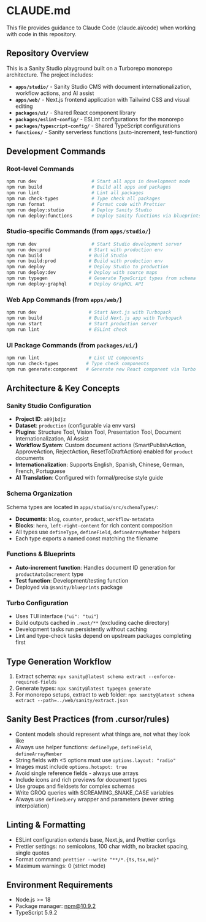 # CLAUDE.md

This file provides guidance to Claude Code (claude.ai/code) when working with code in this repository.

## Repository Overview

This is a Sanity Studio playground built on a Turborepo monorepo architecture. The project includes:

- **`apps/studio/`** - Sanity Studio CMS with document internationalization, workflow actions, and AI assist
- **`apps/web/`** - Next.js frontend application with Tailwind CSS and visual editing
- **`packages/ui/`** - Shared React component library
- **`packages/eslint-config/`** - ESLint configurations for the monorepo
- **`packages/typescript-config/`** - Shared TypeScript configurations
- **`functions/`** - Sanity serverless functions (auto-increment, test-function)

## Development Commands

### Root-level Commands
```bash
npm run dev                    # Start all apps in development mode
npm run build                  # Build all apps and packages
npm run lint                   # Lint all packages
npm run check-types            # Type check all packages
npm run format                 # Format code with Prettier
npm run deploy:studio          # Deploy Sanity Studio
npm run deploy:functions       # Deploy Sanity functions via blueprints
```

### Studio-specific Commands (from `apps/studio/`)
```bash
npm run dev                    # Start Studio development server
npm run dev:prod              # Start with production env
npm run build                 # Build Studio
npm run build:prod            # Build with production env
npm run deploy                # Deploy Studio to production
npm run deploy:dev            # Deploy with source maps
npm run typegen               # Generate TypeScript types from schema
npm run deploy-graphql        # Deploy GraphQL API
```

### Web App Commands (from `apps/web/`)
```bash
npm run dev                   # Start Next.js with Turbopack
npm run build                 # Build Next.js app with Turbopack
npm run start                 # Start production server
npm run lint                  # ESLint check
```

### UI Package Commands (from `packages/ui/`)
```bash
npm run lint                  # Lint UI components
npm run check-types          # Type check components
npm run generate:component   # Generate new React component via Turbo
```

## Architecture & Key Concepts

### Sanity Studio Configuration
- **Project ID**: `a09jbdjz`
- **Dataset**: `production` (configurable via env vars)
- **Plugins**: Structure Tool, Vision Tool, Presentation Tool, Document Internationalization, AI Assist
- **Workflow System**: Custom document actions (SmartPublishAction, ApproveAction, RejectAction, ResetToDraftAction) enabled for `product` documents
- **Internationalization**: Supports English, Spanish, Chinese, German, French, Portuguese
- **AI Translation**: Configured with formal/precise style guide

### Schema Organization
Schema types are located in `apps/studio/src/schemaTypes/`:
- **Documents**: `blog`, `counter`, `product`, `workflow-metadata`
- **Blocks**: `hero`, `left-right-content` for rich content composition
- All types use `defineType`, `defineField`, `defineArrayMember` helpers
- Each type exports a named const matching the filename

### Functions & Blueprints
- **Auto-increment function**: Handles document ID generation for `productAutoIncrement` type
- **Test function**: Development/testing function
- Deployed via `@sanity/blueprints` package

### Turbo Configuration
- Uses TUI interface (`"ui": "tui"`)
- Build outputs cached in `.next/**` (excluding cache directory)
- Development tasks run persistently without caching
- Lint and type-check tasks depend on upstream packages completing first

## Type Generation Workflow
1. Extract schema: `npx sanity@latest schema extract --enforce-required-fields`
2. Generate types: `npx sanity@latest typegen generate`
3. For monorepo setups, extract to web folder: `npx sanity@latest schema extract --path=../web/sanity/extract.json`

## Sanity Best Practices (from .cursor/rules)
- Content models should represent what things are, not what they look like
- Always use helper functions: `defineType`, `defineField`, `defineArrayMember`  
- String fields with <5 options must use `options.layout: "radio"`
- Images must include `options.hotspot: true`
- Avoid single reference fields - always use arrays
- Include icons and rich previews for document types
- Use groups and fieldsets for complex schemas
- Write GROQ queries with SCREAMING_SNAKE_CASE variables
- Always use `defineQuery` wrapper and parameters (never string interpolation)

## Linting & Formatting
- ESLint configuration extends base, Next.js, and Prettier configs
- Prettier settings: no semicolons, 100 char width, no bracket spacing, single quotes
- Format command: `prettier --write "**/*.{ts,tsx,md}"`
- Maximum warnings: 0 (strict mode)

## Environment Requirements  
- Node.js >= 18
- Package manager: npm@10.9.2
- TypeScript 5.9.2